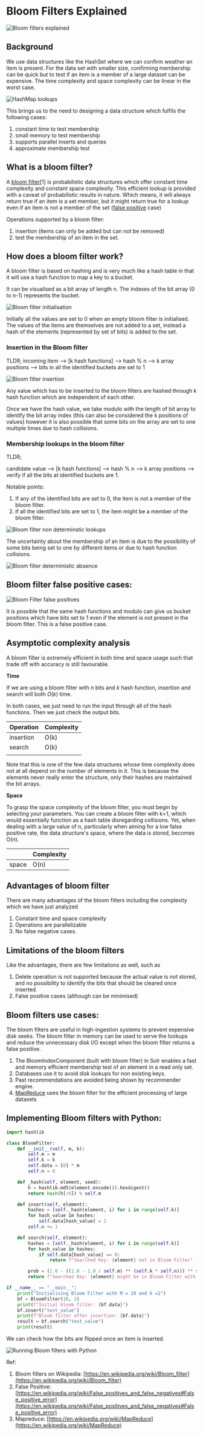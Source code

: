 # Bloom Filters Explained

![Bloom filters explained](https://raw.githubusercontent.com/akhilesh-k/blog-content/main/markdown/bloom-filters-explained/cover.png)

## Background

We use data structures like the HashSet where we can confirm weather an item is present. For the data set with smaller size, confirming membership can be quick but to test if an item is a member of a large dataset can be expensive. The time complexity and space complexity can be linear in the worst case.

![HashMap lookups](https://raw.githubusercontent.com/akhilesh-k/blog-content/main/markdown/bloom-filters-explained/hashmap-lookups.png)

This brings us to the need to designing a data structure which fulfils the following cases:

1. constant time to test membership
2. small memory to test membership
3. supports parallel inserts and queries
4. approximate membership test

## What is a bloom filter?

A [bloom filter](https://en.wikipedia.org/wiki/Bloom_filter)[1] is probabilistic data structures which offer constant time complexity and constant space complexity. This efficient lookup is provided with a caveat of probabilistic results in nature. Which means, it will always return true if an item is a set member, but it might return true for a lookup even if an item is not a member of the set ([false positive](https://en.wikipedia.org/wiki/False_positives_and_false_negatives#False_positive_error) case)

Operations supported by a bloom filter:

1. insertion (items can only be added but can not be removed)
2. test the membership of an item in the set.

## How does a bloom filter work?

A bloom filter is based on hashing and is very much like a hash table in that it will use a hash function to map a key to a bucket.

It can be visualised as a bit array of length n. The indexes of the bit array (0 to n-1) represents the bucket.

![Bloom filter initialisation](https://raw.githubusercontent.com/akhilesh-k/blog-content/main/markdown/bloom-filters-explained/bloom-filters-initialisation.png)

Initially all the values are set to 0 when an empty bloom filter is initialised. The values of the items are themselves are not added to a set, instead a hash of the elements (represented by set of bits) is added to the set.

### Insertion in the Bloom filter

TLDR; 
incoming item —> [k hash functions] —> hash % n —> k array positions —> bits in all the identified buckets are set to 1

![Bloom filter insertion](https://raw.githubusercontent.com/akhilesh-k/blog-content/main/markdown/bloom-filters-explained/bloom-filter-insertion.png)

Any value which has to be inserted to the bloom filters are hashed through k hash function which are independent of each other.

Once we have the hash value, we take modulo with the length of bit array to identify the bit array index (this can also be considered the k positions of values) however it is also possible that some bits on the array are set to one multiple times due to hash collisions.

### Membership lookups in the bloom filter

TLDR;

candidate value —> [k hash functions] —> hash % n —> k array positions —> verify if all the bits at identified buckets are 1.

Notable points:

1. If any of the identified bits are set to 0, the item is not a member of the bloom filter.
2. if all the identified bits are set to 1, the item might be a member of the bloom filter.

![Bloom filter non determinstic lookups](https://raw.githubusercontent.com/akhilesh-k/blog-content/main/markdown/bloom-filters-explained/probablistic-lookup.png)

The uncertainty about the membership of an item is due to the possibility of some bits being set to one by different items or due to hash function collisions.

![Bloom filter deterministic absence](https://raw.githubusercontent.com/akhilesh-k/blog-content/main/markdown/bloom-filters-explained/deterministic-absence.png)

## Bloom filter false positive cases:

![Bloom Filter false positives](https://raw.githubusercontent.com/akhilesh-k/blog-content/main/markdown/bloom-filters-explained/false-positives.png)

It is possible that the same hash functions and modulo can give us bucket positions which have bits set to 1 even if the element is not present in the bloom filter. This is a false positive case.

## Asymptotic complexity analysis

A bloom filter is extremely efficient in both time and space usage such that trade off with accuracy is still favourable.

**Time**

If we are using a bloom filter with *n* bits and *k* hash function, insertion and search will both *O*(*k*) time. 

In both cases, we just need to run the input through all of the hash functions. Then we just check the output bits.

| Operation | Complexity |
| --- | --- |
| insertion | O(k) |
| search | O(k) |
|  |  |

Note that this is one of the few data structures whose time complexity does not at all depend on the number of elements in it. This is because the elements never really enter the structure, only their hashes are maintained the bit arrays.

**Space**

To grasp the space complexity of the bloom filter, you must begin by selecting your parameters. You can create a bloom filter with k=1, which would essentially function as a hash table disregarding collisions. Yet, when dealing with a large value of n, particularly when aiming for a low false positive rate, the data structure's space, where the data is stored, becomes O(n).

|  | Complexity |
| --- | --- |
| space | O(n) |

## Advantages of bloom filter

There are many advantages of the bloom filters including the complexity which we have just analyzed

1. Constant time and space complexity
2. Operations are parallelizable
3. No false negative cases.

## Limitations of the bloom filters

Like the advantages, there are few limitations as well, such as

1. Delete operation is not supported because the actual value is not stored, and no possibility to identify the bits that should be cleared once inserted.
2. False positive cases (although can be minimised)

## Bloom filters use cases:

The bloom filters are useful in high-ingestion systems to prevent expensive disk seeks. The bloom filter in memory can be used to serve the lookups and reduce the unnecessary disk I/O except when the bloom filter returns a false positive. 

1. The BloomIndexComponent (built with bloom filter) in Solr enables a fast and memory efficient membership test of an element in a read only set.
2. Databases use it to avoid disk lookups for non existing keys.
3. Past recommendations are avoided being shown by recommender engine.
4. [MapReduce](https://en.wikipedia.org/wiki/MapReduce) uses the bloom filter for the efficient processing of large datasets

## Implementing Bloom filters with Python:

```python
import hashlib

class BloomFilter:
    def __init__(self, m, k):
        self.m = m
        self.k = k
        self.data = [0] * m
        self.n = 0

    def _hash(self, element, seed):
        h = hashlib.md5(element.encode()).hexdigest()
        return hash(h[:6]) % self.m

    def insert(self, element):
        hashes = [self._hash(element, i) for i in range(self.k)]
        for hash_value in hashes:
            self.data[hash_value] = 1
        self.n += 1

    def search(self, element):
        hashes = [self._hash(element, i) for i in range(self.k)]
        for hash_value in hashes:
            if self.data[hash_value] == 0:
                return f"Searched Key: {element} not in Bloom Filter"

        prob = (1.0 - ((1.0 - 1.0 / self.m) ** (self.k * self.n))) ** self.k
        return f"Searched Key: {element} might be in Bloom Filter with false positive probability {prob:.10f}"

if __name__ == "__main__":
    print("Initialising Bloom Filter with M = 10 and k =2")
    bf = BloomFilter(10, 2)
    print(f"Initial bloom filter: {bf.data}")
    bf.insert("test_value")
    print(f"Bloom filter after insertion: {bf.data}")
    result = bf.search("test_value")
    print(result)
```

We can check how the bits are flipped once an item is inserted.

![Running Bloom filters with Python](https://raw.githubusercontent.com/akhilesh-k/blog-content/main/markdown/bloom-filters-explained/testing-with-python.png)

Ref:

1. Bloom filters on Wikipedia: [https://en.wikipedia.org/wiki/Bloom_filter](https://en.wikipedia.org/wiki/Bloom_filter)
2. False Positive: [https://en.wikipedia.org/wiki/False_positives_and_false_negatives#False_positive_error](https://en.wikipedia.org/wiki/False_positives_and_false_negatives#False_positive_error)
3. Mapreduce: [https://en.wikipedia.org/wiki/MapReduce](https://en.wikipedia.org/wiki/MapReduce)
